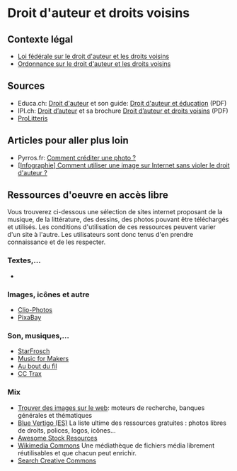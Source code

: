 # Droit d'auteur et droits voisins

## Contexte légal
 * [Loi fédérale sur le droit d'auteur et les droits voisins](https://www.admin.ch/opc/fr/classified-compilation/19920251/index.html)
 * [Ordonnance sur le droit d'auteur et les droits voisins](https://www.admin.ch/opc/fr/classified-compilation/19930114/)

## Sources
 * Educa.ch: [Droit d'auteur](https://www.educa.ch/fr/guides/droit-dauteur) et son guide: [Droit d'auteur et éducation](https://biblio.educa.ch/fr/dsb-portal/description/archibald%23%23%239af2fd5ea66eb176f6d458d1a13dc747?dsb_portal_lang=fr&dsb_sq=droit&dsb_lp=per) (PDF)
 * IPI.ch: [Droit d’auteur](https://www.ige.ch/fr/propriete-intellectuelle/apercu-des-titres-de-pi/droit-dauteur.html) et sa brochure [Droit d’auteur et droits voisins](https://www.ige.ch/fileadmin/user_upload/schuetzen/urheberrecht/f/Droit-dauteur-et-droits-voisins.pdf) (PDF)
 * [ProLitteris](https://prolitteris.ch/fr/)

## Articles pour aller plus loin
 * Pyrros.fr: [Comment créditer une photo ?](https://pyrros.fr/tutoriel/comment-crediter-une-photo/)
 * [[Infographie] Comment utiliser une image sur Internet sans violer le droit d'auteur ?](https://francoischarlet.ch/2014/comment-utiliser-une-image-sur-internet-sans-violer-le-droit-dauteur/)

## Ressources d'oeuvre en accès libre

Vous trouverez ci-dessous une sélection de sites internet proposant de la musique, de la littérature, des dessins, des photos pouvant être téléchargés et utilisés. Les conditions d'utilisation de ces ressources peuvent varier d'un site à l'autre. Les utilisateurs sont donc tenus d'en prendre connaissance et de les respecter.

### Textes,...
 *

### Images, icônes et autre
 * [Clio-Photos](https://cliophoto.clionautes.org/)
 * [PixaBay](https://pixabay.com/)

### Son, musiques,...
 * [StarFrosch](https://starfrosch.com/)
 * [Music for Makers](https://musicformakers.com/)
 * [Au bout du fil](https://www.auboutdufil.com/)
 * [CC Trax](https://cctrax.com/)


### Mix
 * [Trouver des images sur le web](http://documentation.spip.ac-rouen.fr/?Trouver-des-images-sur-le-Web-moteurs-de-recherche-banques-generales-et): moteurs de recherche, banques générales et thématiques
 * [Blue Vertigo (ES)](https://www.bluevertigo.com.ar/) La liste ultime des ressources gratuites : photos libres de droits, polices, logos, icônes…
 * [Awesome Stock Resources](https://github.com/neutraltone/awesome-stock-resources)
 * [Wikimedia Commons](https://commons.wikimedia.org/wiki/Accueil) Une médiathèque de fichiers média librement réutilisables et que chacun peut enrichir.
 * [Search Creative Commons](https://search.creativecommons.org/)
